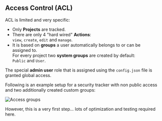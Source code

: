 ## Access Control (ACL)

ACL is limited and very specific:

* Only **Projects** are tracked.
* There are only 4 "hard wired" **Actions**:<br />`view`, `create`, `edit` and `manage`.
* It is based on **groups** a user automatically belongs to or can be assigned to.<br />
For every project two **system groups** are created by default:<br />`Public` and `User`.

The special **admin user** role that is assigned using the `config.json` file is granted global access.

Following is an example setup for a security tracker with non public access and two additionally created custom groups:

![Access groups](https://f.cloud.github.com/assets/33978/550822/fc7c42a0-c31a-11e2-82c8-85f4ea05b92e.png)

However, this is a very first step... lots of optimization and testing required here.
